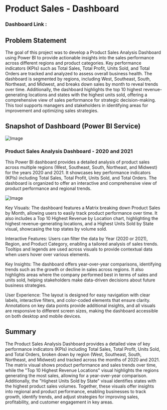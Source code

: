 # Product Sales - Dashboard

### Dashboard Link : 

## Problem Statement

The goal of this project was to develop a Product Sales Analysis Dashboard using Power BI to provide actionable insights into the sales performance across different regions and product categories. Key performance indicators (KPIs) such as Total Sales, Total Profit, Units Sold, and Total Orders are tracked and analyzed to assess overall business health. The dashboard is segmented by regions, including West, Southeast, South, Northeast, and Midwest, and breaks down sales by month to reveal trends over time. Additionally, the dashboard highlights the top 10 highest revenue-generating locations and states with the highest units sold, offering a comprehensive view of sales performance for strategic decision-making. This tool supports managers and stakeholders in identifying areas for improvement and optimizing sales strategies.

## Snapshot of Dashboard (Power BI Service)

![Image](https://github.com/user-attachments/assets/3657f498-c1e5-4569-8de4-979607861ea7)


### Product Sales Analysis Dashboard - 2020 and 2021
This Power BI dashboard provides a detailed analysis of product sales across multiple regions (West, Southeast, South, Northeast, and Midwest) for the years 2020 and 2021. It showcases key performance indicators (KPIs) including Total Sales, Total Profit, Units Sold, and Total Orders. The dashboard is organized to offer an interactive and comprehensive view of product performance and regional trends.

![Image](https://github.com/user-attachments/assets/85b4fcf1-f182-44c2-ab68-8cc29e0b109a)

Key Visuals: The dashboard features a Matrix breaking down Product Sales by Month, allowing users to easily track product performance over time. It also includes a Top 10 Highest Revenue by Location chart, highlighting the highest revenue-generating locations, and a Highest Units Sold by State visual, showcasing the top states by volume sold.

Interactive Features: Users can filter the data by Year (2020 or 2021), Region, and Product Category, enabling a tailored analysis of sales trends. Tooltips and legends are used across visuals to provide contextual data when users hover over various elements.

Key Insights: The dashboard offers year-over-year comparisons, identifying trends such as the growth or decline in sales across regions. It also highlights areas where the company performed best in terms of sales and units sold, helping stakeholders make data-driven decisions about future business strategies.

User Experience: The layout is designed for easy navigation with clear labels, interactive filters, and color-coded elements that ensure clarity. Annotations on key data points provide additional insights, and all visuals are responsive to different screen sizes, making the dashboard accessible on both desktop and mobile devices.



## Summary
The Product Sales Analysis Dashboard provides a detailed view of key performance indicators (KPIs) including Total Sales, Total Profit, Units Sold, and Total Orders, broken down by region (West, Southeast, South, Northeast, and Midwest) and tracked across the months of 2020 and 2021. The matrix visual shows product performance and sales trends over time, while the "Top 10 Highest Revenue Locations" visual highlights the regions generating the most sales, allowing for a year-over-year comparison. Additionally, the "Highest Units Sold by State" visual identifies states with the highest product sales volumes. Together, these visuals offer insights into regional and product performance, enabling businesses to track growth, identify trends, and adjust strategies for improving sales, profitability, and customer engagement in key areas.
